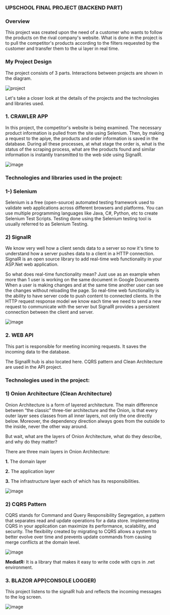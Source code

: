 ### UPSCHOOL FINAL PROJECT (BACKEND PART)

 ###   Overview
 This project was created upon the need of a customer who wants to follow the products on the rival company's website. What is done in the project is to pull the competitor's products according to the filters requested by the customer and transfer them to the ui layer in real time.
 
 ###   My Project Design
 
 
The project consists of 3 parts. Interactions between projects are shown in the diagram.


![project](https://github.com/Merve-Albayrak/UpSchool-FullStack-Development-Bootcamp/assets/63204791/b225302e-2052-4d7b-a2e4-0f18914d505c)


Let's take a closer look at the details of the projects and the technologies and libraries used.


 ###   1. CRAWLER APP
 
 
 In this project, the competitor's website is being examined. The necessary product information is pulled from the site using Selenium. Then, by making a request to the apiye, the products and order information
is saved in the database. During all these processes, at what stage the order is, what is the status of the scraping process, what are the products found and similar information is instantly transmitted to the web side using SignalR.


![image](https://github.com/Merve-Albayrak/UpSchool-FullStack-Development-Bootcamp/assets/63204791/9f98235f-4e1b-4c1b-ac35-0572a2d83694)


### Technologies and libraries used in the project:

### 1-) Selenium


Selenium is a free (open-source) automated testing framework used to validate web applications across different browsers and platforms. You can use multiple programming languages like Java, C#, Python, etc to create Selenium Test Scripts. Testing done using the Selenium testing tool is usually referred to as Selenium Testing.


### 2) SignalR



We know very well how a client sends data to a server so now it's time to understand how a server pushes data to a client in a HTTP connection. SignalR is an open source library to add real-time web functionality in your ASP.Net web application.

So what does real-time functionality mean? Just use as an example when more than 1 user is working on the same document in Google Documents When a user is making changes and at the same time another user can see the changes without reloading the page. So real-time web functionality is the ability to have server code to push content to connected clients. In the HTTP request response model we know each time we need to send a new request to communicate with the server but SignalR provides a persistent connection between the client and server.


![image](https://github.com/Merve-Albayrak/UpSchool-FullStack-Development-Bootcamp/assets/63204791/b3157abb-7086-4fe0-8713-47a438c7c239)


 ###   2. WEB API
 

 This part is responsible for meeting incoming requests. It saves the incoming data to the database.
 
  The SignalR hub is also located here.
 CQRS pattern and Clean Architecture are used in the API project.
 
 

### Technologies  used in the project:

### 1) Onion Architecture (Clean Architecture)




 Onion Architecture is a form of layered architecture. The main difference between “the classic” three-tier architecture and the Onion, is that every outer layer sees classes from all inner layers, not only the one directly below. Moreover, the dependency direction always goes from the outside to the inside, never the other way around.

But wait, what are the layers of Onion Architecture, what do they describe, and why do they matter?

There are three main layers in Onion Architecture:

**1.** The domain layer  

**2.** The application layer

**3.** The infrastructure layer each of which has its responsibilities.

![image](https://github.com/Merve-Albayrak/UpSchool-FullStack-Development-Bootcamp/assets/63204791/444d0e03-e374-4a69-a4ba-abec178b903f)

### 2) CQRS Pattern


CQRS stands for Command and Query Responsibility Segregation, a pattern that separates read and update operations for a data store. Implementing CQRS in your application can maximize its performance, scalability, and security. The flexibility created by migrating to CQRS allows a system to better evolve over time and prevents update commands from causing merge conflicts at the domain level.


![image](https://github.com/Merve-Albayrak/UpSchool-FullStack-Development-Bootcamp/assets/63204791/0d0e59d6-6761-4b7f-a675-8b26b929b1d0)


**MediatR:** 
It is a library that makes it easy to write code with cqrs in .net environment.


 ###   3. BLAZOR APP(CONSOLE LOGGER)
 
 
 
This project listens to the signalR hub and reflects the incoming messages to the log screen.


![image](https://github.com/Merve-Albayrak/UpSchool-FullStack-Development-Bootcamp/assets/63204791/972501ba-2870-4f6c-bda8-b4d505b9c82d)
 
 






 








 
 
